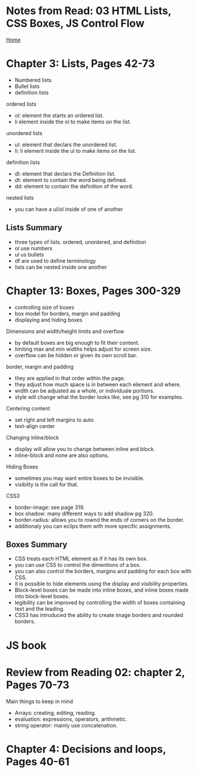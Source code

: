 # Notes from Read: 03 HTML Lists, CSS Boxes, JS Control Flow
[Home](README.md)
# Chapter 3: Lists, Pages 42-73
- Numbered lists <br>
- Bullet lists <br>
- definition lists <br>

ordered lists <br>
- ol: element the starts an ordered list. <br>  
- li element inside the ol to make items on the list. <br>

unordered lists <br>
- ul: element that declars the unordered list. <br>
- li: li element inside the ul to make items on the list.<br>

definition lists <br>
- dl: element that declars the Definition list. <br>
- dt: element to contain the word being defined. <br>
- dd: element to contain the definition of the word. <br>

nested lists <br>
- you can have a ul/ol inside of one of another

## Lists Summary
- three types of lists. ordered, unordered, and definition
- ol use numbers
- ul us bullets
- df are used to define terminology
- lists can be nested inside one another

# Chapter 13: Boxes, Pages 300-329 
- controlling size of boxes <br>
- box model for borders, margin and padding <br>
- displaying and hiding boxes  <br>

Dimensions and width/height limits and overflow
- by default boxes are big enough to fit their content. <br>
- limiting max and min widths helps adjust for screen size. <br>
- overflow can be hidden or given its own scroll bar. <br>

border, margin and padding <br>
- they are applied in that order within the page. <br>
- they adjust how much space is in between each element and where. <br>
- width can be adjusted as a whole, or individuale portions. <br>
- style will change what the border looks like, see pg 310 for examples. <br>
 
Centering content <br>
- set right and left margins to auto <br>
- text-align center <br>

Changing inline/block <br>
- display will allow you to change between inline and block. <br>
- inline-block and none are also options. <br>

Hiding Boxes <br>
- sometimes you may want entire boxes to be invisible. <br>
- visibilty is the call for that. <br>

CSS3 <br>
- border-image: see page 319. <br>
- box shadow: many different ways to add shadow pg 320. <br>
- border-radius: allows you to rownd the ends of corners on the border. <br>
- additionaly you can eclips them with more specific assignments. <br>

## Boxes Summary
- CSS treats each HTML element as if it has its own box. <br>
- you can use CSS to control the dimentions of a box. <br>
- you can also control the borders, margins and padding for each box with CSS. <br>
- it is possible to hide elements using the display and visibility properties. <br>
- Block-level boxes can be made into inline boxes, and inline boxes made into block-level boxes. <br>
- legibility can be improved by controlling the width of boxes containing text and the leading. <br>
- CSS3 has introduced the ability to create image borders and rounded borders. <br>

# JS book

# Review from Reading 02: chapter 2, Pages 70-73

Main things to keep in mind <br>
- Arrays: creating, editing, reading. <br>
- evaluation: expressions, operators, arithmetic. <br>
- string operator: mainly use concatenation. <br>

# Chapter 4: Decisions and loops, Pages 40-61